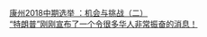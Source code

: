   
[康州2018中期选举 ：机会与挑战（二）](http://www.dianyue.me/archives/797/gg9z34091x2iw5i5/)  
[“特朗普”刚刚宣布了一个令很多华人非常振奋的消息！](http://www.dianyue.me/archives/914/vund540a7lvhrat8/)